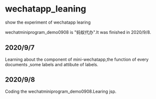 # wechatapp_leaning
show the experiment of wechatapp learing

wechatminiprogram_demo0908 is "蚂蚁代办".It was finished in 2020/9/8.

## 2020/9/7
Learning about the component of mini-wechatapp,the function of every documents ,some labels and attibute of labels.

## 2020/9/8
Coding the wechatminiprogram_demo0908.Learing jsp.